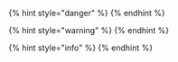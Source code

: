 {% hint style="danger" %}
{% endhint %}

{% hint style="warning" %}
{% endhint %}


{% hint style="info" %}
{% endhint %}